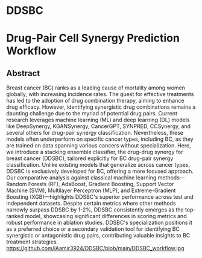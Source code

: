 # DDSBC
# Drug-Pair Cell Synergy Prediction Workflow
## Abstract
Breast cancer (BC) ranks as a leading cause of mortality among women globally, with increasing incidence rates. The quest for effective treatments has led to the adoption of drug combination therapy, aiming to enhance drug efficacy. However, identifying synergistic drug combinations remains a daunting challenge due to the myriad of potential drug pairs. Current research leverages machine learning (ML) and deep learning (DL) models like DeepSynergy, KGANSynergy, CancerGPT, SYNPRED, CCSynergy, and several others for drug-pair synergy classification. Nevertheless, these models often underperform on specific cancer types, including BC, as they are trained on data spanning various cancers without specialization.
Here, we introduce a stacking ensemble classifier, the drug-drug synergy for breast cancer (DDSBC), tailored explicitly for BC drug-pair synergy classification. Unlike existing models that generalize across cancer types, DDSBC is exclusively developed for BC, offering a more focused approach. Our comparative analysis against classical machine learning methods—Random Forests (RF), AdaBoost, Gradient Boosting, Support Vector Machine (SVM), Multilayer Perceptron (MLP), and Extreme-Gradient Boosting (XGB)—highlights DDSBC's superior performance across test and independent datasets. Despite certain metrics where other methods narrowly surpass DDSBC by 1-2%, DDSBC consistently emerges as the top-ranked model, showcasing significant differences in scoring metrics and robust performance in ablation studies. DDSBC's specialization positions it as a preferred choice or a secondary validation tool for identifying BC synergistic or antagonistic drug pairs, contributing valuable insights to BC treatment strategies.
https://github.com/iAamir3924/DDSBC/blob/main/DDSBC_workflow.jpg

